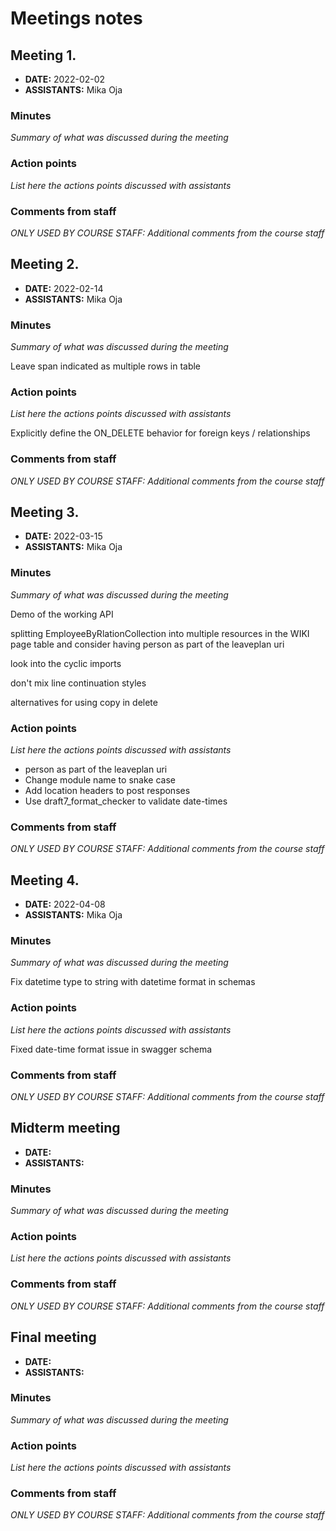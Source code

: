 # Meetings notes

## Meeting 1.
* **DATE:** 2022-02-02
* **ASSISTANTS:** Mika Oja

### Minutes
*Summary of what was discussed during the meeting*


### Action points
*List here the actions points discussed with assistants*


### Comments from staff
*ONLY USED BY COURSE STAFF: Additional comments from the course staff*

## Meeting 2.
* **DATE:** 2022-02-14
* **ASSISTANTS:** Mika Oja

### Minutes
*Summary of what was discussed during the meeting*

Leave span indicated as multiple rows in table


### Action points
*List here the actions points discussed with assistants*

Explicitly define the ON_DELETE behavior for foreign keys / relationships

### Comments from staff
*ONLY USED BY COURSE STAFF: Additional comments from the course staff*

## Meeting 3.
* **DATE:** 2022-03-15
* **ASSISTANTS:** Mika Oja

### Minutes
*Summary of what was discussed during the meeting*

Demo of the working API

splitting EmployeeByRlationCollection into multiple resources in the WIKI page table and consider having person as part of the leaveplan uri

look into the cyclic imports

don't mix line continuation styles

alternatives for using copy in delete

### Action points
*List here the actions points discussed with assistants*

* person as part of the leaveplan uri
* Change module name to snake case
* Add location headers to post responses
* Use draft7_format_checker to validate date-times

### Comments from staff
*ONLY USED BY COURSE STAFF: Additional comments from the course staff*

## Meeting 4.
* **DATE:** 2022-04-08
* **ASSISTANTS:** Mika Oja

### Minutes
*Summary of what was discussed during the meeting*

Fix datetime type to string with datetime format in schemas


### Action points
*List here the actions points discussed with assistants*

Fixed date-time format issue in swagger schema


### Comments from staff
*ONLY USED BY COURSE STAFF: Additional comments from the course staff*

## Midterm meeting
* **DATE:**
* **ASSISTANTS:**

### Minutes
*Summary of what was discussed during the meeting*

### Action points
*List here the actions points discussed with assistants*


### Comments from staff
*ONLY USED BY COURSE STAFF: Additional comments from the course staff*

## Final meeting
* **DATE:**
* **ASSISTANTS:**

### Minutes
*Summary of what was discussed during the meeting*

### Action points
*List here the actions points discussed with assistants*


### Comments from staff
*ONLY USED BY COURSE STAFF: Additional comments from the course staff*

